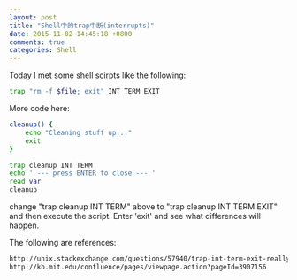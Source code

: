 ```yaml
---
layout: post
title: "Shell中的trap中断(interrupts)"
date: 2015-11-02 14:45:18 +0800
comments: true
categories: Shell
---
```

Today I met some shell scirpts like the following:

```sh
trap "rm -f $file; exit" INT TERM EXIT
```
More code here:

```sh
cleanup() {
    echo "Cleaning stuff up..."
    exit
}

trap cleanup INT TERM
echo ' --- press ENTER to close --- '
read var
cleanup
```

change "trap cleanup INT TERM" above to "trap cleanup INT TERM EXIT" and then execute the script. Enter 'exit' and see what differences will happen.

The following are references:

```html
http://unix.stackexchange.com/questions/57940/trap-int-term-exit-really-necessary
http://kb.mit.edu/confluence/pages/viewpage.action?pageId=3907156
```
